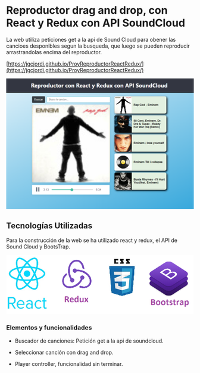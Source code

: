 # Reproductor drag and drop, con React y Redux con API SoundCloud

La web utiliza peticiones get a la api de Sound Cloud para obener las cancioes desponibles segun la busqueda, que luego se pueden reproducir arrastrandolas encima del reproductor.

[https://jgcjordi.github.io/ProyReproductorReactRedux/](https://jgcjordi.github.io/ProyReproductorReactRedux/)

![image](https://raw.githubusercontent.com/jgcjordi/ProyReproductorReactRedux/master/readme/portada.png)

## Tecnologías Utilizadas

Para la construcción de la web se ha utilizado react y redux, el API de Sound Cloud y BootsTrap.

![image](https://raw.githubusercontent.com/jgcjordi/ProyReproductorReactRedux/master/readme/tecnologias.png)

### Elementos y funcionalidades

* Buscador de canciones: Petición get a la api de soundcloud.

* Seleccionar canción con drag and drop.

* Player controller, funcionalidad sin terminar.

